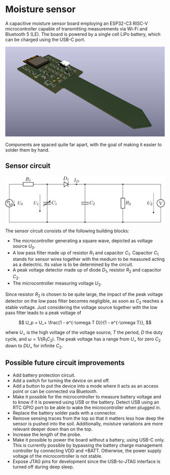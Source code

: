 # Moisture sensor

A capacitive moisture sensor board employing an ESP32-C3 RISC-V microcontroller
capable of transmitting measurements via Wi-Fi and Bluetooth 5 (LE). The board
is powered by a single cell LiPo battery, which can be charged using the USB-C
port.

![rendering](graphics/moisture-sensor.webp)

Components are spaced quite far apart, with the goal of making it easier to
solder them by hand.

## Sensor circuit

![rendering](graphics/sensor-circuit.png)

The sensor circuit consists of the following building blocks:
- The microcontroller generating a square wave, depicted as voltage source
  $U_0$.
- A low pass filter made up of resistor $R_1$ and capacitor $C_1$. Capacitor
  $C_1$ stands for sensor wires together with the medium to be measured acting
  as a dielectric. Its value is to be determined by the circuit.
- A peak voltage detector made up of diode $D_1$, resistor $R_2$ and capacitor
  $C_2$.
- The microcontroller measuring voltage $U_2$.

Since resistor $R_2$ is chosen to be quite large, the impact of the peak voltage
detector on the low pass filter becomes negligible, as soon as $C_2$ reaches a
stable voltage. Just considering the voltage source together with the low pass
filter leads to a peak voltage of

$$ U_p = U_+ \frac{1 - e^{-\omega T D}}{1 - e^{-\omega T}}, $$

where $U_+$ is the high voltage of the voltage source, $T$ the period, $D$ the
duty cycle, and $\omega = 1/(R_1 C_2)$. The peak voltage has a range from $U_+$
for zero $C_2$ down to $D U_+$ for infinite $C_2$.

## Possible future circuit improvements

- Add battery protection circuit.
- Add a switch for turning the device on and off.
- Add a button to put the device into a mode where it acts as an access point or
  can be connected via Bluetooth.
- Make it possible for the microcontroller to measure battery voltage and to
  know if it is powered using USB or the battery. Detect USB using an RTC GPIO
  port to be able to wake the microcontroller when plugged in.
- Replace the battery solder pads with a connector.
- Remove sensing traces from the top so that it matters less how deep the sensor
  is pushed into the soil. Additionally, moisture variations are more relevant
  deeper down than on the top.
- Increase the length of the probe.
- Make it possible to power the board without a battery, using USB-C only. This
  is currently possible by bypassing the battery charge management controller by
  connecting VDD and +BATT. Otherwise, the power supply voltage of the
  microcontroller is not stable.
- Expose JTAG pins for development since the USB-to-JTAG interface is turned off
  during deep sleep.
